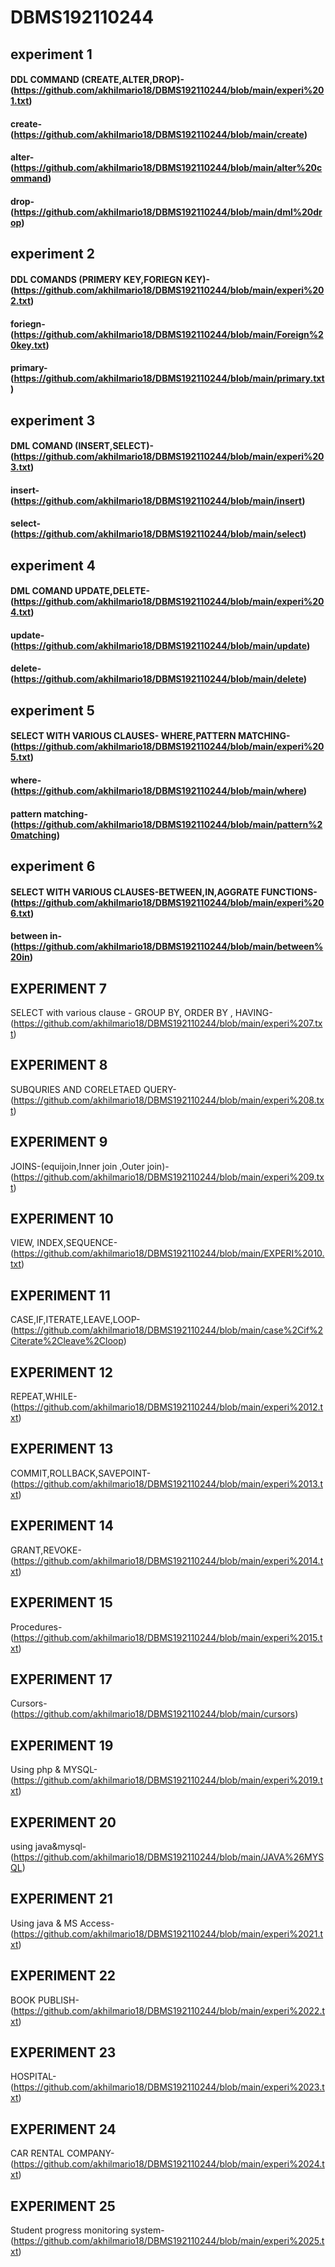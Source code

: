 # DBMS192110244
## experiment 1
#### DDL COMMAND (CREATE,ALTER,DROP)-(https://github.com/akhilmario18/DBMS192110244/blob/main/experi%201.txt)
#### create-(https://github.com/akhilmario18/DBMS192110244/blob/main/create)
#### alter-(https://github.com/akhilmario18/DBMS192110244/blob/main/alter%20command)
#### drop-(https://github.com/akhilmario18/DBMS192110244/blob/main/dml%20drop)
## experiment 2
#### DDL COMANDS (PRIMERY KEY,FORIEGN KEY)-(https://github.com/akhilmario18/DBMS192110244/blob/main/experi%202.txt)
#### foriegn-(https://github.com/akhilmario18/DBMS192110244/blob/main/Foreign%20key.txt)
#### primary-(https://github.com/akhilmario18/DBMS192110244/blob/main/primary.txt)
## experiment 3
#### DML COMAND (INSERT,SELECT)-(https://github.com/akhilmario18/DBMS192110244/blob/main/experi%203.txt)
#### insert-(https://github.com/akhilmario18/DBMS192110244/blob/main/insert)
#### select-(https://github.com/akhilmario18/DBMS192110244/blob/main/select)
## experiment 4
#### DML COMAND UPDATE,DELETE-(https://github.com/akhilmario18/DBMS192110244/blob/main/experi%204.txt)
#### update-(https://github.com/akhilmario18/DBMS192110244/blob/main/update)
#### delete-(https://github.com/akhilmario18/DBMS192110244/blob/main/delete)
## experiment 5
#### SELECT WITH VARIOUS CLAUSES- WHERE,PATTERN MATCHING-(https://github.com/akhilmario18/DBMS192110244/blob/main/experi%205.txt)
#### where-(https://github.com/akhilmario18/DBMS192110244/blob/main/where)
#### pattern matching-(https://github.com/akhilmario18/DBMS192110244/blob/main/pattern%20matching)
## experiment 6
#### SELECT WITH VARIOUS CLAUSES-BETWEEN,IN,AGGRATE FUNCTIONS-(https://github.com/akhilmario18/DBMS192110244/blob/main/experi%206.txt)
#### between in-(https://github.com/akhilmario18/DBMS192110244/blob/main/between%20in)
## EXPERIMENT 7
SELECT with various clause - GROUP BY, ORDER BY , HAVING-(https://github.com/akhilmario18/DBMS192110244/blob/main/experi%207.txt)
## EXPERIMENT 8
SUBQURIES AND CORELETAED QUERY-(https://github.com/akhilmario18/DBMS192110244/blob/main/experi%208.txt)
## EXPERIMENT 9
JOINS-(equijoin,Inner join ,Outer join)-(https://github.com/akhilmario18/DBMS192110244/blob/main/experi%209.txt)
## EXPERIMENT 10
VIEW, INDEX,SEQUENCE-(https://github.com/akhilmario18/DBMS192110244/blob/main/EXPERI%2010.txt)
## EXPERIMENT 11
CASE,IF,ITERATE,LEAVE,LOOP-(https://github.com/akhilmario18/DBMS192110244/blob/main/case%2Cif%2Citerate%2Cleave%2Cloop)
## EXPERIMENT 12
REPEAT,WHILE-(https://github.com/akhilmario18/DBMS192110244/blob/main/experi%2012.txt)
## EXPERIMENT 13
COMMIT,ROLLBACK,SAVEPOINT-(https://github.com/akhilmario18/DBMS192110244/blob/main/experi%2013.txt)
## EXPERIMENT 14
GRANT,REVOKE-(https://github.com/akhilmario18/DBMS192110244/blob/main/experi%2014.txt)
## EXPERIMENT 15
Procedures-(https://github.com/akhilmario18/DBMS192110244/blob/main/experi%2015.txt)
## EXPERIMENT 17
Cursors-(https://github.com/akhilmario18/DBMS192110244/blob/main/cursors)
## EXPERIMENT 19
Using php & MYSQL-(https://github.com/akhilmario18/DBMS192110244/blob/main/experi%2019.txt)
## EXPERIMENT 20
using java&mysql-(https://github.com/akhilmario18/DBMS192110244/blob/main/JAVA%26MYSQL)
## EXPERIMENT 21
Using java & MS Access-(https://github.com/akhilmario18/DBMS192110244/blob/main/experi%2021.txt)
## EXPERIMENT 22
BOOK PUBLISH-(https://github.com/akhilmario18/DBMS192110244/blob/main/experi%2022.txt)
## EXPERIMENT 23
HOSPITAL-(https://github.com/akhilmario18/DBMS192110244/blob/main/experi%2023.txt)
## EXPERIMENT 24
CAR RENTAL COMPANY-(https://github.com/akhilmario18/DBMS192110244/blob/main/experi%2024.txt)
## EXPERIMENT 25
Student progress monitoring system-(https://github.com/akhilmario18/DBMS192110244/blob/main/experi%2025.txt)
